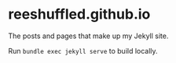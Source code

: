 # reeshuffled.github.io

The posts and pages that make up my Jekyll site.

Run `bundle exec jekyll serve` to build locally.